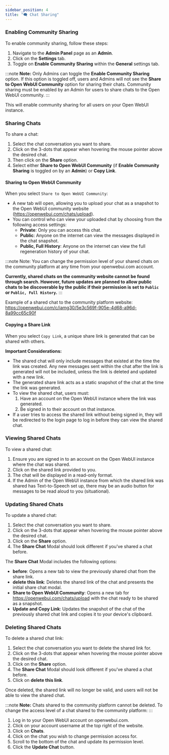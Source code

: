 ```yaml
---
sidebar_position: 4
title: "🗨️ Chat Sharing"
---
```


### Enabling Community Sharing

To enable community sharing, follow these steps:

1. Navigate to the **Admin Panel** page as an **Admin**.
2. Click on the **Settings** tab.
3. Toggle on **Enable Community Sharing** within the **General** settings tab.

:::note
**Note:** Only Admins can toggle the **Enable Community Sharing** option. If this option is toggled off, users and Admins will not see the **Share to Open WebUI Community** option for sharing their chats. Community sharing must be enabled by an Admin for users to share chats to the Open WebUI community.
:::

This will enable community sharing for all users on your Open WebUI instance.

### Sharing Chats

To share a chat:

1. Select the chat conversation you want to share.
2. Click on the 3-dots that appear when hovering the mouse pointer above the desired chat.
3. Then click on the **Share** option.
4. Select either **Share to Open WebUI Community** (if **Enable Community Sharing** is toggled on by an **Admin**) or **Copy Link**.

#### Sharing to Open WebUI Community

When you select `Share to Open WebUI Community`:

- A new tab will open, allowing you to upload your chat as a snapshot to the Open WebUI community website (https://openwebui.com/chats/upload).
- You can control who can view your uploaded chat by choosing from the following access settings:
  - **Private**: Only you can access this chat.
  - **Public**: Anyone on the internet can view the messages displayed in the chat snapshot.
  - **Public, Full History**: Anyone on the internet can view the full regeneration history of your chat.

:::note
Note: You can change the permission level of your shared chats on the community platform at any time from your openwebui.com account.

**Currently, shared chats on the community website cannot be found through search. However, future updates are planned to allow public chats to be discoverable by the public if their permission is set to `Public` or `Public, Full History`.**
:::

Example of a shared chat to the community platform website: https://openwebui.com/c/iamg30/5e3c569f-905e-4d68-a96d-8a99cc65c90f

#### Copying a Share Link

When you select `Copy Link`, a unique share link is generated that can be shared with others.

**Important Considerations:**

- The shared chat will only include messages that existed at the time the link was created. Any new messages sent within the chat after the link is generated will not be included, unless the link is deleted and updated with a new link.
- The generated share link acts as a static snapshot of the chat at the time the link was generated.
- To view the shared chat, users must:
  1. Have an account on the Open WebUI instance where the link was generated.
  2. Be signed in to their account on that instance.
- If a user tries to access the shared link without being signed in, they will be redirected to the login page to log in before they can view the shared chat.

### Viewing Shared Chats

To view a shared chat:

1. Ensure you are signed in to an account on the Open WebUI instance where the chat was shared.
2. Click on the shared link provided to you.
3. The chat will be displayed in a read-only format.
4. If the Admin of the Open WebUI instance from which the shared link was shared has Text-to-Speech set up, there may be an audio button for messages to be read aloud to you (situational).

### Updating Shared Chats

To update a shared chat:

1. Select the chat conversation you want to share.
2. Click on the 3-dots that appear when hovering the mouse pointer above the desired chat.
3. Click on the **Share** option.
4. The **Share Chat** Modal should look different if you've shared a chat before.

The **Share Chat** Modal includes the following options:

- **before**: Opens a new tab to view the previously shared chat from the share link.
- **delete this link**: Deletes the shared link of the chat and presents the initial share chat modal.
- **Share to Open WebUI Community**: Opens a new tab for https://openwebui.com/chats/upload with the chat ready to be shared as a snapshot.
- **Update and Copy Link**: Updates the snapshot of the chat of the previously shared chat link and copies it to your device's clipboard.

### Deleting Shared Chats

To delete a shared chat link:

1. Select the chat conversation you want to delete the shared link for.
2. Click on the 3-dots that appear when hovering the mouse pointer above the desired chat.
3. Click on the **Share** option.
4. The **Share Chat** Modal should look different if you've shared a chat before.
5. Click on **delete this link**.

Once deleted, the shared link will no longer be valid, and users will not be able to view the shared chat.

:::note
**Note:** Chats shared to the community platform cannot be deleted. To change the access level of a chat shared to the community platform:
:::

1. Log in to your Open WebUI account on openwebui.com.
2. Click on your account username at the top right of the website.
3. Click on **Chats**.
4. Click on the chat you wish to change permission access for.
5. Scroll to the bottom of the chat and update its permission level.
6. Click the **Update Chat** button.
